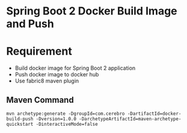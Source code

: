 # Spring Boot 2 Docker Build Image and Push

# Requirement
* Build docker image for Spring Boot 2 application
* Push docker image to docker hub
* Use fabric8 maven plugin


## Maven Command
```
mvn archetype:generate -DgroupId=com.cerebro -DartifactId=docker-build-push -Dversion=1.0.0 -DarchetypeArtifactId=maven-archetype-quickstart -DinteractiveMode=false
```
